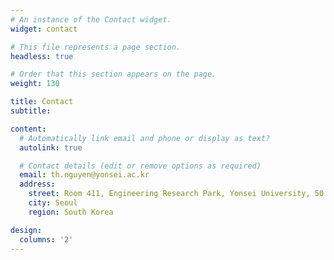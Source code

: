```yaml
---
# An instance of the Contact widget.
widget: contact

# This file represents a page section.
headless: true

# Order that this section appears on the page.
weight: 130

title: Contact
subtitle:

content:
  # Automatically link email and phone or display as text?
  autolink: true

  # Contact details (edit or remove options as required)
  email: th.nguyen@yonsei.ac.kr
  address:
    street: Room 411, Engineering Research Park, Yonsei University, 50 Yonsei-ro, Sinchon-dong
    city: Seoul
    region: South Korea

design:
  columns: '2'
---
```

